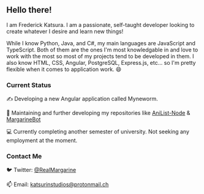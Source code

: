 ## Hello there!

I am Frederick Katsura. I am a passionate, self-taught developer looking to create whatever I desire and learn new things!

While I know Python, Java, and C#, my main languages are JavaScript and TypeScript. Both of them are the ones I'm most knowledgable in and love to work with the most so most of my projects tend to be developed in them. I also know HTML, CSS, Angular, PostgreSQL, Express.js, etc... so I'm pretty flexible when it comes to application work. 😄

### Current Status

✍️ Developing a new Angular application called Myneworm.

🔨 Maintaining and further developing my repositories like [AniList-Node](https://github.com/Butterstroke/AniList-Node) & [MargarineBot](https://github.com/Butterstroke/MargarineBot)

💻 Currently completing another semester of university. Not seeking any employment at the moment.

### Contact Me
🐦 Twitter: <a href="https://twitter.com/RealMargarine">@RealMargarine</a>

📫 Email: <a href="mailto:katsurinstudios@protonmail.ch">katsurinstudios@protonmail.ch</a>
